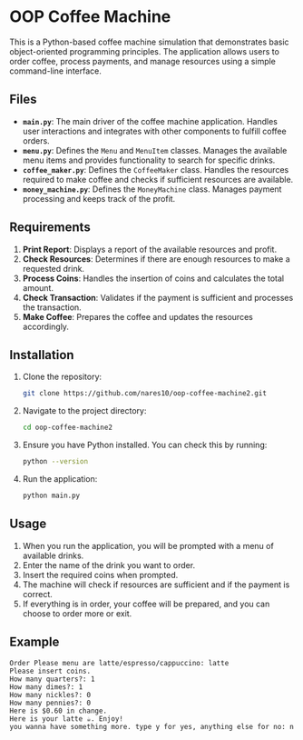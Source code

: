 # OOP Coffee Machine

This is a Python-based coffee machine simulation that demonstrates basic object-oriented programming principles. The application allows users to order coffee, process payments, and manage resources using a simple command-line interface.

## Files

- **`main.py`**: The main driver of the coffee machine application. Handles user interactions and integrates with other components to fulfill coffee orders.
- **`menu.py`**: Defines the `Menu` and `MenuItem` classes. Manages the available menu items and provides functionality to search for specific drinks.
- **`coffee_maker.py`**: Defines the `CoffeeMaker` class. Handles the resources required to make coffee and checks if sufficient resources are available.
- **`money_machine.py`**: Defines the `MoneyMachine` class. Manages payment processing and keeps track of the profit.

## Requirements

1. **Print Report**: Displays a report of the available resources and profit.
2. **Check Resources**: Determines if there are enough resources to make a requested drink.
3. **Process Coins**: Handles the insertion of coins and calculates the total amount.
4. **Check Transaction**: Validates if the payment is sufficient and processes the transaction.
5. **Make Coffee**: Prepares the coffee and updates the resources accordingly.

## Installation

1. Clone the repository:
    ```bash
    git clone https://github.com/nares10/oop-coffee-machine2.git
    ```

2. Navigate to the project directory:
    ```bash
    cd oop-coffee-machine2
    ```

3. Ensure you have Python installed. You can check this by running:
    ```bash
    python --version
    ```

4. Run the application:
    ```bash
    python main.py
    ```

## Usage

1. When you run the application, you will be prompted with a menu of available drinks.
2. Enter the name of the drink you want to order.
3. Insert the required coins when prompted.
4. The machine will check if resources are sufficient and if the payment is correct.
5. If everything is in order, your coffee will be prepared, and you can choose to order more or exit.

## Example

```plaintext
Order Please menu are latte/espresso/cappuccino: latte
Please insert coins.
How many quarters?: 1
How many dimes?: 1
How many nickles?: 0
How many pennies?: 0
Here is $0.60 in change.
Here is your latte ☕️. Enjoy!
you wanna have something more. type y for yes, anything else for no: n
